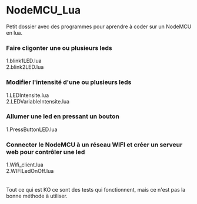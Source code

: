 # NodeMCU_Lua
Petit dossier avec des programmes pour aprendre à coder sur un NodeMCU en lua.

### Faire cligonter une ou plusieurs leds
1.blink1LED.lua<br>
2.blink2LED.lua

### Modifier l'intensité d'une ou plusieurs leds
1.LEDIntensite.lua<br>
2.LEDVariableIntensite.lua

### Allumer une led en pressant un bouton
1.PressButtonLED.lua

### Connecter le NodeMCU à un réseau WIFI et créer un serveur web pour contrôler une led
1.Wifi_client.lua<br>
2.WIFILedOnOff.lua
<br>
<br>
<br>
Tout ce qui est KO ce sont des tests qui fonctionnent, mais ce n'est pas la bonne méthode à utiliser. 
